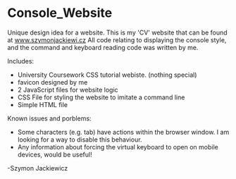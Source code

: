 # Console_Website
Unique design idea for a website. This is my 'CV' website that can be found at www.szymonjackiewi.cz
All code relating to displaying the console style, and the command and keyboard reading code was written by me.

Includes:
  - University Coursework CSS tutorial webiste. (nothing special)
  - favicon designed by me
  - 2 JavaScript files for website logic
  - CSS File for styling the website to imitate a command line
  - Simple HTML file


Known issues and porblems:
  - Some characters (e.g. tab) have actions within the browser window. I am looking for a way to disable this behaviour.
  - Any information about forcing the virtual keyboard to open on mobile devices, would be useful!

-Szymon Jackiewicz
